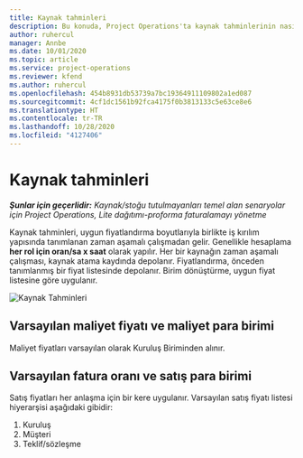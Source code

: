 ```yaml
---
title: Kaynak tahminleri
description: Bu konuda, Project Operations'ta kaynak tahminlerinin nasıl hesaplanacağı hakkında bilgiler sağlanmaktadır.
author: ruhercul
manager: Annbe
ms.date: 10/01/2020
ms.topic: article
ms.service: project-operations
ms.reviewer: kfend
ms.author: ruhercul
ms.openlocfilehash: 454b8931db53739a7bc19364911109802a1ed087
ms.sourcegitcommit: 4cf1dc1561b92fca4175f0b3813133c5e63ce8e6
ms.translationtype: HT
ms.contentlocale: tr-TR
ms.lasthandoff: 10/28/2020
ms.locfileid: "4127406"
---
```

# <a name="resource-estimates"></a>Kaynak tahminleri

_**Şunlar için geçerlidir:** Kaynak/stoğu tutulmayanları temel alan senaryolar için Project Operations, Lite dağıtımı-proforma faturalamayı yönetme_

Kaynak tahminleri, uygun fiyatlandırma boyutlarıyla birlikte iş kırılım yapısında tanımlanan zaman aşamalı çalışmadan gelir. Genellikle hesaplama **her rol için oran/sa x saat** olarak yapılır. Her bir kaynağın zaman aşamalı çalışması, kaynak atama kaydında depolanır. Fiyatlandırma, önceden tanımlanmış bir fiyat listesinde depolanır. Birim dönüştürme, uygun fiyat listesine göre uygulanır.

![Kaynak Tahminleri](./media/navigation12.png)

## <a name="default-cost-price-and-cost-currency"></a>Varsayılan maliyet fiyatı ve maliyet para birimi

Maliyet fiyatları varsayılan olarak Kuruluş Biriminden alınır.

## <a name="default-bill-rate-and-sales-currency"></a>Varsayılan fatura oranı ve satış para birimi

Satış fiyatları her anlaşma için bir kere uygulanır. Varsayılan satış fiyatı listesi hiyerarşisi aşağıdaki gibidir:

1. Kuruluş
2. Müşteri
3. Teklif/sözleşme
